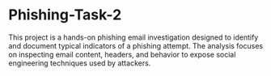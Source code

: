 # Phishing-Task-2
This project is a hands-on phishing email investigation designed to identify and document typical indicators of a phishing attempt. The analysis focuses on inspecting email content, headers, and behavior to expose social engineering techniques used by attackers.
